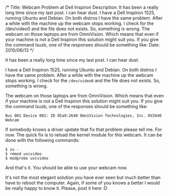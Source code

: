 /*
Title: Webcam Problem at Dell Inspiron
Description: It has been a really long time since my last post. I can hear dust. I have a Dell Inspiron 1525, running Ubuntu and Debian. On both distros I have the same problem. After a while with the machine up the webcam stops working. I check for the /dev/video0 and the file does not exists. So, something is wrong. The webcam on those laptops are from OmniVision. Which means that even if your machine is not a Dell Inspiron this solution might suit you. If you give the command lsusb, one of the responses should be something like:
Date: 2010/06/13
*/

It has been a really long time since my last post. I can hear dust.

I have a Dell Inspiron 1525, running Ubuntu and Debian. On both distros I have the same problem. After a while with the machine up the webcam stops working. I check for the `/dev/video0` and the file does not exists. So, something is wrong.

The webcam on those laptops are from OmniVision. Which means that even if your machine is not a Dell Inspiron this solution might suit you. If you give the command lsusb, one of the responses should be something like:

    Bus 001 Device 002: ID 05a9:2640 OmniVision Technologies, Inc. OV2640 Webcam

If somebody knows a driver update that fix that problem please tell me. For now. The quick fix is to reload the kernel module for this webcam. It can be done with the following commands:

    $ su -
    $ rmmod uvcvideo
    $ modprobe uvcvideo

And that's it. You should be able to use your webcam now.

It's not the most elegant solution you have ever seen but much better than have to reboot the computer. Again, if some of you knows a better I would be really happy to know it. Please, post it here :D
